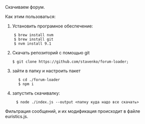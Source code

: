 Скачиваем форум.

Как этим пользоваться:

1. Установить програмное обеспечение:
```
    $ brew install nvm
    $ brew install git
    $ nvm install 9.1
```

2. Скачать репозиторий с помощью git

    ```$ git clone https://github.com/stavenko/forum-loader;```

3. зайти в папку и настроить пакет
```
      $ cd ./forum-loader
      $ npm i
```
4. запустить скачивалку:
```    
     $ node ./index.js --output <папку куда надо все скачать>
```
Фильтрация сообщений, и их модификация происходит в файле euristics.js.
